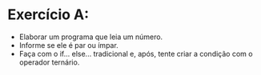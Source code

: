 # Exercício A:
- Elaborar um programa que leia um número.
- Informe se ele é par ou ímpar.
- Faça com o if... else... tradicional e, após, tente criar a condição com o operador ternário.